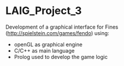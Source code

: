 LAIG_Project_3
==============

Development of a graphical interface for Fines (http://spielstein.com/games/fendo) using:
 - openGL as graphical engine 
 - C/C++ as main language
 - Prolog used to develop the game logic

